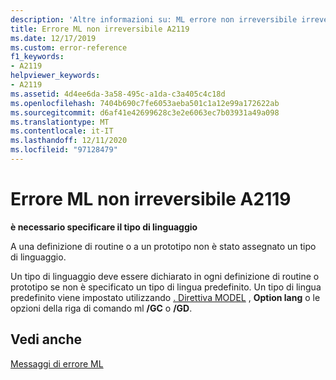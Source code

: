 ```yaml
---
description: 'Altre informazioni su: ML errore non irreversibile irreversibile A2119'
title: Errore ML non irreversibile A2119
ms.date: 12/17/2019
ms.custom: error-reference
f1_keywords:
- A2119
helpviewer_keywords:
- A2119
ms.assetid: 4d4ee6da-3a58-495c-a1da-c3a405c4c18d
ms.openlocfilehash: 7404b690c7fe6053aeba501c1a12e99a172622ab
ms.sourcegitcommit: d6af41e42699628c3e2e6063ec7b03931a49a098
ms.translationtype: MT
ms.contentlocale: it-IT
ms.lasthandoff: 12/11/2020
ms.locfileid: "97128479"
---
```

# <a name="ml-nonfatal-error-a2119"></a>Errore ML non irreversibile A2119

**è necessario specificare il tipo di linguaggio**

A una definizione di routine o a un prototipo non è stato assegnato un tipo di linguaggio.

Un tipo di linguaggio deve essere dichiarato in ogni definizione di routine o prototipo se non è specificato un tipo di lingua predefinito. Un tipo di lingua predefinito viene impostato utilizzando [. Direttiva MODEL](dot-model.md) , **Option lang** o le opzioni della riga di comando ml **/GC** o **/GD**.

## <a name="see-also"></a>Vedi anche

[Messaggi di errore ML](ml-error-messages.md)
